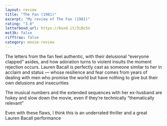 ```yaml
---
layout: review
title: "The Fan (1981)"
excerpt: "My review of The Fan (1981)"
rating: "3.0"
letterboxd_url: https://boxd.it/3iBc5n
mst3k: false
rifftrax: false
category: movie-review
---
```


The letters from the fan feel authentic, with their delusional “everyone clapped” asides, and how adoration turns to violent insults the moment rejection occurs. Lauren Bacall is perfectly cast as someone similar to her in acclaim and status — whose resilience and fear comes from years of dealing with men who promise the world but have nothing to give but their own delusions and insecurities

The musical numbers and the extended sequences with her ex-husband are hokey and slow down the movie, even if they’re technically “thematically relevant”

Even with these flaws, I think this is an underrated thriller and a great Lauren Bacall performance
